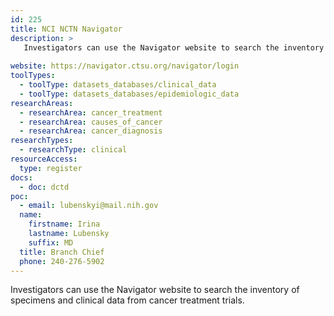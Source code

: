 ```yaml
---
id: 225
title: NCI NCTN Navigator
description: >
   Investigators can use the Navigator website to search the inventory of specimens and clinical data from cancer treatment trials.
  
website: https://navigator.ctsu.org/navigator/login
toolTypes:
  - toolType: datasets_databases/clinical_data
  - toolType: datasets_databases/epidemiologic_data
researchAreas:
  - researchArea: cancer_treatment
  - researchArea: causes_of_cancer
  - researchArea: cancer_diagnosis
researchTypes:
  - researchType: clinical
resourceAccess:
  type: register
docs:
  - doc: dctd
poc:
  - email: lubenskyi@mail.nih.gov
  name:
    firstname: Irina 
    lastname: Lubensky
    suffix: MD
  title: Branch Chief  
  phone: 240-276-5902
---
```

Investigators can use the Navigator website to search the inventory of specimens and clinical data from cancer treatment trials.